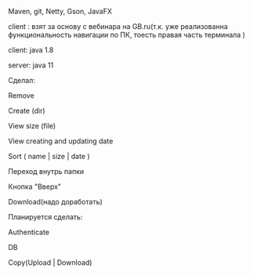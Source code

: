 Maven, git, Netty, Gson, JavaFX

client : взят за основу с вебинара на GB.ru(т.к. уже реализованна функциональность навигации по ПК, тоесть правая часть терминала )

client: java 1.8

server: java 11

Сделал:

Remove

Create (dir)

View size (file)

View creating and updating date

Sort ( name | size | date )

Переход внутрь папки

Кнопка "Вверх"

Download(надо доработать)

Планируется сделать:

Authenticate

DB

Copy(Upload | Download)



